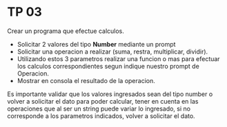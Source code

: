 # TP 03

Crear un programa que efectue calculos.

* Solicitar 2 valores del tipo **Number** mediante un prompt
* Solicitar una operacion a realizar (suma, restra, multiplicar, dividir).
* Utilizando estos 3 parametros realizar una funcion o mas para efectuar los calculos correspondientes segun indique nuestro prompt de Operacion.
* Mostrar en consola el resultado de la operacion.

Es importante validar que los valores ingresados sean del tipo number o volver a solicitar el dato para poder calcular, tener en cuenta en las operaciones que al ser un string puede variar lo ingresado, si no corresponde a los parametros indicados, volver a solicitar el dato.
